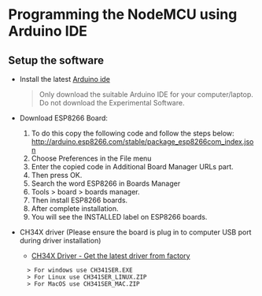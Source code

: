 # Programming the NodeMCU using Arduino IDE

## Setup the software
- Install the latest [Arduino ide](https://www.arduino.cc/en/software)
  > Only download the suitable Arduino IDE for your computer/laptop. Do not download the Experimental Software.

- Download ESP8266 Board:
  1. To do this copy the following code and follow the steps below: http://arduino.esp8266.com/stable/package_esp8266com_index.json
  2. Choose Preferences in the File menu 
  3. Enter the copied code in Additional Board Manager URLs part. 
  4. Then press OK.
  5. Search the word ESP8266 in Boards Manager
  6. Tools > board > boards manager. 
  7. Then install ESP8266 boards. 
  8. After complete installation. 
  9. You will see the INSTALLED label on ESP8266 boards.

- CH34X driver (Please ensure the board is plug in to computer USB port during driver installation)
  - [CH34X Driver - Get the latest driver from factory](http://www.wch.cn/downloads/CH341SER_ZIP.html)  
  ```
    > For windows use CH341SER.EXE
    > For Linux use CH341SER_LINUX.ZIP
    > For MacOS use CH341SER_MAC.ZIP
  ```
